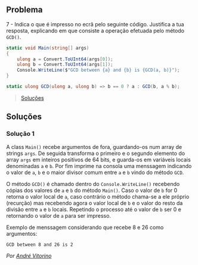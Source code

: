 ## Problema

7 - Indica o que é impresso no ecrã pelo seguinte código. Justifica a tua
resposta, explicando em que consiste a operação efetuada pelo método `GCD()`.

```cs
static void Main(string[] args)
{
    ulong a = Convert.ToUInt64(args[0]);
    ulong b = Convert.ToUInt64(args[1]);
    Console.WriteLine($"GCD between {a} and {b} is {GCD(a, b)}");
}

static ulong GCD(ulong a, ulong b) => b == 0 ? a : GCD(b, a % b);
```

> [Soluções](../solucoes/01/07.md)

## Soluções

### Solução 1

A class `Main()` recebe argumentos de fora, guardando-os num array de strings 
`args`. De seguida transforma o primeiro e o segundo elemento do array `args` em 
inteiros positivos de 64 bits, e guarda-os em variáveis locais denominadas `a` e
 `b`. Por fim imprime na consola uma menssagem indicando o valor de `a`, `b`
 e o maior divisor comum entre `a` e `b` vindo do método `GCD`.

O método `GCD()` é chamado dentro do `Console.WriteLine()` recebendo cópias dos
valores de `a` e `b` do método `Main()`.
Caso o valor de `b` for 0 retorna o valor local de `a`, caso contrário o
método chama-se a ele próprio (recurção) mas recebendo agora o valor local de 
`b` e o valor do resto da divisão entre `a` e `b` locais.
Repetindo o processo até o valor de `b` ser 0 e retornando o valor de `a` para
ser impresso.

Exemplo de menssagem considerando que recebe 8 e 26 como argumentos:
```text
GCD between 8 and 26 is 2
```

*Por [André Vitorino](https://github.com/Freeze88)*